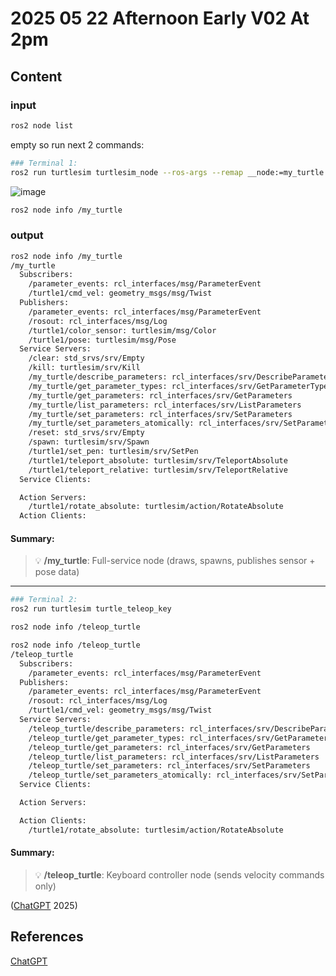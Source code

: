 # 2025 05 22 Afternoon Early V02 At 2pm

## Content

### input

```bash
ros2 node list
```

empty so run next 2 commands:

```bash
### Terminal 1:
ros2 run turtlesim turtlesim_node --ros-args --remap __node:=my_turtle
```

![image](https://github.com/user-attachments/assets/6d5d5e46-2361-4a12-9bae-e1e65db090fd)


```bash
ros2 node info /my_turtle
```

### output

```bash
ros2 node info /my_turtle
/my_turtle
  Subscribers:
    /parameter_events: rcl_interfaces/msg/ParameterEvent
    /turtle1/cmd_vel: geometry_msgs/msg/Twist
  Publishers:
    /parameter_events: rcl_interfaces/msg/ParameterEvent
    /rosout: rcl_interfaces/msg/Log
    /turtle1/color_sensor: turtlesim/msg/Color
    /turtle1/pose: turtlesim/msg/Pose
  Service Servers:
    /clear: std_srvs/srv/Empty
    /kill: turtlesim/srv/Kill
    /my_turtle/describe_parameters: rcl_interfaces/srv/DescribeParameters
    /my_turtle/get_parameter_types: rcl_interfaces/srv/GetParameterTypes
    /my_turtle/get_parameters: rcl_interfaces/srv/GetParameters
    /my_turtle/list_parameters: rcl_interfaces/srv/ListParameters
    /my_turtle/set_parameters: rcl_interfaces/srv/SetParameters
    /my_turtle/set_parameters_atomically: rcl_interfaces/srv/SetParametersAtomically
    /reset: std_srvs/srv/Empty
    /spawn: turtlesim/srv/Spawn
    /turtle1/set_pen: turtlesim/srv/SetPen
    /turtle1/teleport_absolute: turtlesim/srv/TeleportAbsolute
    /turtle1/teleport_relative: turtlesim/srv/TeleportRelative
  Service Clients:

  Action Servers:
    /turtle1/rotate_absolute: turtlesim/action/RotateAbsolute
  Action Clients:
```

#### Summary:

> 💡 **/my_turtle**: Full-service node (draws, spawns, publishes sensor + pose data)

____

```bash
### Terminal 2:
ros2 run turtlesim turtle_teleop_key
```

```bash
ros2 node info /teleop_turtle
```

```bash
ros2 node info /teleop_turtle
/teleop_turtle
  Subscribers:
    /parameter_events: rcl_interfaces/msg/ParameterEvent
  Publishers:
    /parameter_events: rcl_interfaces/msg/ParameterEvent
    /rosout: rcl_interfaces/msg/Log
    /turtle1/cmd_vel: geometry_msgs/msg/Twist
  Service Servers:
    /teleop_turtle/describe_parameters: rcl_interfaces/srv/DescribeParameters
    /teleop_turtle/get_parameter_types: rcl_interfaces/srv/GetParameterTypes
    /teleop_turtle/get_parameters: rcl_interfaces/srv/GetParameters
    /teleop_turtle/list_parameters: rcl_interfaces/srv/ListParameters
    /teleop_turtle/set_parameters: rcl_interfaces/srv/SetParameters
    /teleop_turtle/set_parameters_atomically: rcl_interfaces/srv/SetParametersAtomically
  Service Clients:

  Action Servers:

  Action Clients:
    /turtle1/rotate_absolute: turtlesim/action/RotateAbsolute
```

#### Summary:

> 💡 **/teleop_turtle**: Keyboard controller node (sends velocity commands only)


([ChatGPT](https://chatgpt.com/) 2025)

## References

[ChatGPT](https://chatgpt.com/)
